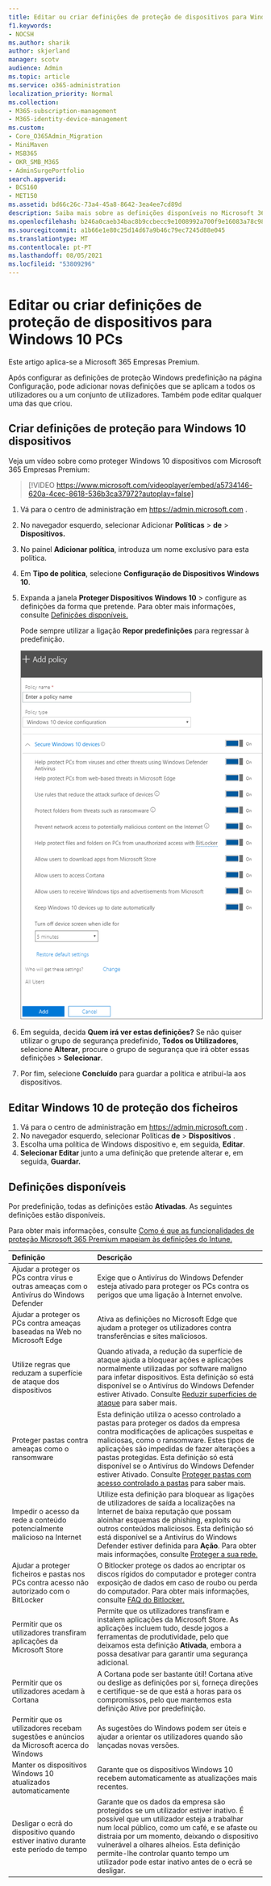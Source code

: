 ```yaml
---
title: Editar ou criar definições de proteção de dispositivos para Windows 10 PCs
f1.keywords:
- NOCSH
ms.author: sharik
author: skjerland
manager: scotv
audience: Admin
ms.topic: article
ms.service: o365-administration
localization_priority: Normal
ms.collection:
- M365-subscription-management
- M365-identity-device-management
ms.custom:
- Core_O365Admin_Migration
- MiniMaven
- MSB365
- OKR_SMB_M365
- AdminSurgePortfolio
search.appverid:
- BCS160
- MET150
ms.assetid: bd66c26c-73a4-45a8-8642-3ea4ee7cd89d
description: Saiba mais sobre as definições disponíveis no Microsoft 365 para empresas para proteger os Windows 10 dispositivos.
ms.openlocfilehash: b246a0caeb34bac8b9ccbecc9e1008992a700f9e16083a78c98e780605c5af01
ms.sourcegitcommit: a1b66e1e80c25d14d67a9b46c79ec7245d88e045
ms.translationtype: MT
ms.contentlocale: pt-PT
ms.lasthandoff: 08/05/2021
ms.locfileid: "53809296"
---
```

# <a name="edit-or-create-device-protection-settings-for-windows-10-pcs"></a>Editar ou criar definições de proteção de dispositivos para Windows 10 PCs

Este artigo aplica-se a Microsoft 365 Empresas Premium.

Após configurar as definições de proteção Windows predefinição na página Configuração, pode adicionar novas definições que se aplicam a todos os utilizadores ou a um conjunto de utilizadores. Também pode editar qualquer uma das que criou.

## <a name="create-protection-settings-for-windows-10-devices"></a>Criar definições de proteção para Windows 10 dispositivos

Veja um vídeo sobre como proteger Windows 10 dispositivos com Microsoft 365 Empresas Premium:
  
> [!VIDEO https://www.microsoft.com/videoplayer/embed/a5734146-620a-4cec-8618-536b3ca37972?autoplay=false]
  
1. Vá para o centro de administração em <a href="https://go.microsoft.com/fwlink/p/?linkid=837890" target="_blank">https://admin.microsoft.com</a> . 
2. No navegador esquerdo, selecionar Adicionar **Políticas** \> **de** \> **Dispositivos.**
3. No painel **Adicionar política**, introduza um nome exclusivo para esta política. 
4. Em **Tipo de política**, selecione **Configuração de Dispositivos Windows 10**.
5. Expanda a janela **Proteger Dispositivos Windows 10** \> configure as definições da forma que pretende. Para obter mais informações, consulte [Definições disponíveis.](#available-settings) 
    
    Pode sempre utilizar a ligação **Repor predefinições** para regressar à predefinição. 
    
    ![Add policy pane with Windows 10 Device configuration selected](../media/fa9e2dc2-7eae-4c96-af34-765a1f641ecf.png)
  
6. Em seguida, decida **Quem irá ver estas definições?** Se não quiser utilizar o grupo de segurança predefinido, **Todos os Utilizadores**, selecione **Alterar**, procure o grupo de segurança que irá obter essas definições \> **Selecionar**.
7. Por fim, selecione **Concluído** para guardar a política e atribuí-la aos dispositivos. 

## <a name="edit-windows-10-protection-settings"></a>Editar Windows 10 de proteção dos ficheiros
 
1. Vá para o centro de administração em <a href="https://go.microsoft.com/fwlink/p/?linkid=837890" target="_blank">https://admin.microsoft.com</a> .     
2. No navegador esquerdo, selecionar Políticas **de** \> **Dispositivos** .
1. Escolha uma política de Windows dispositivo e, em seguida, **Editar**.
1. **Selecionar Editar** junto a uma definição que pretende alterar e, em seguida, **Guardar.**

## <a name="available-settings"></a>Definições disponíveis

Por predefinição, todas as definições estão **Ativadas**. As seguintes definições estão disponíveis.
  
Para obter mais informações, consulte [Como é que as funcionalidades de proteção Microsoft 365 Premium mapeiam às definições do Intune.](map-protection-features-to-intune-settings.md) 


|Definição  <br/> |Descrição  <br/> |
|:-----|:-----|
|Ajudar a proteger os PCs contra vírus e outras ameaças com o Antivírus do Windows Defender  <br/> |Exige que o Antivírus do Windows Defender esteja ativado para proteger os PCs contra os perigos que uma ligação à Internet envolve.  <br/> |
|Ajudar a proteger os PCs contra ameaças baseadas na Web no Microsoft Edge  <br/> |Ativa as definições no Microsoft Edge que ajudam a proteger os utilizadores contra transferências e sites maliciosos.  <br/> |
|Utilize regras que reduzam a superfície de ataque dos dispositivos  <br/> |Quando ativada, a redução da superfície de ataque ajuda a bloquear ações e aplicações normalmente utilizadas por software maligno para infetar dispositivos. Esta definição só está disponível se o Antivírus do Windows Defender estiver Ativado. Consulte [Reduzir superfícies de ataque](/windows/security/threat-protection/microsoft-defender-atp/exploit-protection) para saber mais.  <br/> |
|Proteger pastas contra ameaças como o ransomware  <br/> |Esta definição utiliza o acesso controlado a pastas para proteger os dados da empresa contra modificações de aplicações suspeitas e maliciosas, como o ransomware. Estes tipos de aplicações são impedidas de fazer alterações a pastas protegidas. Esta definição só está disponível se o Antivírus do Windows Defender estiver Ativado. Consulte [Proteger pastas com acesso controlado a pastas](/mem/configmgr/protect/deploy-use/create-deploy-exploit-guard-policy#bkmk_CFA) para saber mais.  <br/> |
|Impedir o acesso da rede a conteúdo potencialmente malicioso na Internet  <br/> |Utilize esta definição para bloquear as ligações de utilizadores de saída a localizações na Internet de baixa reputação que possam aloinhar esquemas de phishing, exploits ou outros conteúdos maliciosos. Esta definição só está disponível se a Antivírus do Windows Defender estiver definida para **Ação**. Para obter mais informações, consulte [Proteger a sua rede.](/windows/security/threat-protection/windows-defender-antivirus/configure-real-time-protection-windows-defender-antivirus)  <br/> |
|Ajudar a proteger ficheiros e pastas nos PCs contra acesso não autorizado com o BitLocker  <br/> |O Bitlocker protege os dados ao encriptar os discos rígidos do computador e proteger contra exposição de dados em caso de roubo ou perda do computador. Para obter mais informações, consulte [FAQ do Bitlocker.](/windows/security/information-protection/bitlocker/bitlocker-frequently-asked-questions)  <br/> |
|Permitir que os utilizadores transfiram aplicações da Microsoft Store  <br/> |Permite que os utilizadores transfiram e instalem aplicações da Microsoft Store. As aplicações incluem tudo, desde jogos a ferramentas de produtividade, pelo que deixamos esta definição **Ativada**, embora a possa desativar para garantir uma segurança adicional.  <br/> |
|Permitir que os utilizadores acedam à Cortana  <br/> |A Cortana pode ser bastante útil! Cortana ative ou deslige as definições por si, forneça direções e certifique-se  de que está a horas para os compromissos, pelo que mantemos esta definição Ative por predefinição.  <br/> |
|Permitir que os utilizadores recebam sugestões e anúncios da Microsoft acerca do Windows  <br/> |As sugestões do Windows podem ser úteis e ajudar a orientar os utilizadores quando são lançadas novas versões.  <br/> |
|Manter os dispositivos Windows 10 atualizados automaticamente  <br/> |Garante que os dispositivos Windows 10 recebem automaticamente as atualizações mais recentes.  <br/> |
|Desligar o ecrã do dispositivo quando estiver inativo durante este período de tempo  <br/> |Garante que os dados da empresa são protegidos se um utilizador estiver inativo. É possível que um utilizador esteja a trabalhar num local público, como um café, e se afaste ou distraia por um momento, deixando o dispositivo vulnerável a olhares alheios. Esta definição permite-lhe controlar quanto tempo um utilizador pode estar inativo antes de o ecrã se desligar.  <br/> |